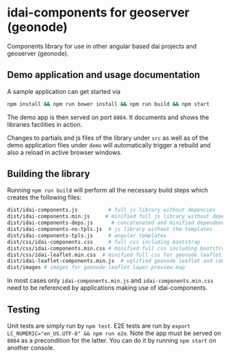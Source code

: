 # idai-components for geoserver (geonode)

Components library for use in other angular based dai projects and geoserver (geonode). 

## Demo application and usage documentation

A sample application can get started via

```bash
npm install && npm run bower install && npm run build && npm start
```

The demo app is then served on port `8084`. 
It documents and shows the libraries facilities in action.

Changes to partials and js files of the library under `src` as well as of the
demo application files under `demo` will automatically trigger a
rebuild and also a reload in active browser windows.

## Building the library

Running `npm run build` will perform all the 
necessary build steps which creates the following files:

```bash
dist/idai-components.js          # full js library without depencies
dist/idai-components.min.js     # minified full js library without dependencies
dist/idai-components-deps.js      # concatenated and minified dependencies
dist/idai-components-no-tpls.js  # js library without the templates
dist/idai-components-tpls.js     # angular templates
dist/css/idai-components.css     # full css including bootstrap
dist/css/idai-components.min.css # minified full css including bootstrap
dist/css/idai-leaflet.min.css  # minified full css for geonode leaflet preview map
dist/idai-leaflet-components.min.js  # uglified geonode leaflet and components
dist/images # images for geonode leaflet layer preview map
```

In most cases only `idai-components.min.js` and `idai-components.min.css` need
to be referenced by applications making use of idai-components.

## Testing

Unit tests are simply run by `npm test`. E2E tests are run by 
`export LC_NUMERIC="en_US.UTF-8" && npm run e2e`. Note the app must be served on
`8084` as a precondition for the latter. You can do it by running `npm start` on 
another console.

